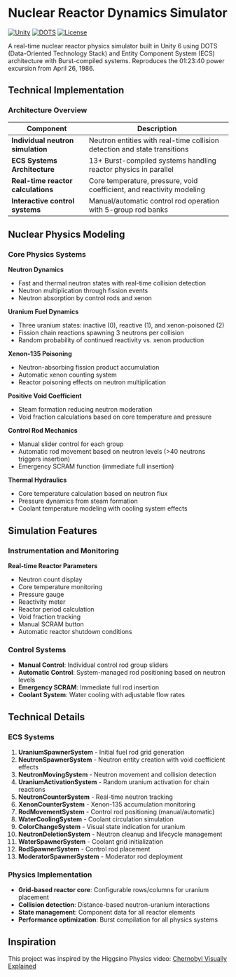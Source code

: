 # Nuclear Reactor Dynamics Simulator

[![Unity](https://img.shields.io/badge/Unity-6.0-black?style=flat-square&logo=unity)](https://unity.com/)
[![DOTS](https://img.shields.io/badge/DOTS-ECS%20Architecture-orange?style=flat-square)](https://unity.com/dots)
[![License](https://img.shields.io/badge/License-MIT-blue?style=flat-square)](LICENSE)

A real-time nuclear reactor physics simulator built in Unity 6 using DOTS (Data-Oriented Technology Stack) and Entity Component System (ECS) architecture with Burst-compiled systems. Reproduces the 01:23:40 power excursion from April 26, 1986.

## Technical Implementation

### Architecture Overview

| Component | Description |
|-----------|-------------|
| **Individual neutron simulation** | Neutron entities with real-time collision detection and state transitions |
| **ECS Systems Architecture** | 13+ Burst-compiled systems handling reactor physics in parallel |
| **Real-time reactor calculations** | Core temperature, pressure, void coefficient, and reactivity modeling |
| **Interactive control systems** | Manual/automatic control rod operation with 5-group rod banks |

## Nuclear Physics Modeling

### Core Physics Systems

**Neutron Dynamics**
- Fast and thermal neutron states with real-time collision detection
- Neutron multiplication through fission events
- Neutron absorption by control rods and xenon

**Uranium Fuel Dynamics**
- Three uranium states: inactive (0), reactive (1), and xenon-poisoned (2)
- Fission chain reactions spawning 3 neutrons per collision
- Random probability of continued reactivity vs. xenon production

**Xenon-135 Poisoning**
- Neutron-absorbing fission product accumulation
- Automatic xenon counting system
- Reactor poisoning effects on neutron multiplication

**Positive Void Coefficient**
- Steam formation reducing neutron moderation
- Void fraction calculations based on core temperature and pressure

**Control Rod Mechanics**
- Manual slider control for each group
- Automatic rod movement based on neutron levels (>40 neutrons triggers insertion)
- Emergency SCRAM function (immediate full insertion)

**Thermal Hydraulics**
- Core temperature calculation based on neutron flux
- Pressure dynamics from steam formation
- Coolant temperature modeling with cooling system effects

## Simulation Features

### Instrumentation and Monitoring

**Real-time Reactor Parameters**
- Neutron count display
- Core temperature monitoring
- Pressure gauge
- Reactivity meter
- Reactor period calculation
- Void fraction tracking
- Manual SCRAM button
- Automatic reactor shutdown conditions

### Control Systems

- **Manual Control**: Individual control rod group sliders
- **Automatic Control**: System-managed rod positioning based on neutron levels
- **Emergency SCRAM**: Immediate full rod insertion
- **Coolant System**: Water cooling with adjustable flow rates

## Technical Details

### ECS Systems
1. **UraniumSpawnerSystem** - Initial fuel rod grid generation
2. **NeutronSpawnerSystem** - Neutron entity creation with void coefficient effects
3. **NeutronMovingSystem** - Neutron movement and collision detection
4. **UraniumActivationSystem** - Random uranium activation for chain reactions
5. **NeutronCounterSystem** - Real-time neutron tracking
6. **XenonCounterSystem** - Xenon-135 accumulation monitoring
7. **RodMovementSystem** - Control rod positioning (manual/automatic)
8. **WaterCoolingSystem** - Coolant circulation simulation
9. **ColorChangeSystem** - Visual state indication for uranium
10. **NeutronDeletionSystem** - Neutron cleanup and lifecycle management
11. **WaterSpawnerSystem** - Coolant grid initialization
12. **RodSpawnerSystem** - Control rod placement
13. **ModeratorSpawnerSystem** - Moderator rod deployment

### Physics Implementation
- **Grid-based reactor core**: Configurable rows/columns for uranium placement
- **Collision detection**: Distance-based neutron-uranium interactions
- **State management**: Component data for all reactor elements
- **Performance optimization**: Burst compilation for all physics systems

## Inspiration

This project was inspired by the Higgsino Physics video: [Chernobyl Visually Explained](https://youtu.be/P3oKNE72EzU?si=kIGXqNy9mmr4gZ)
